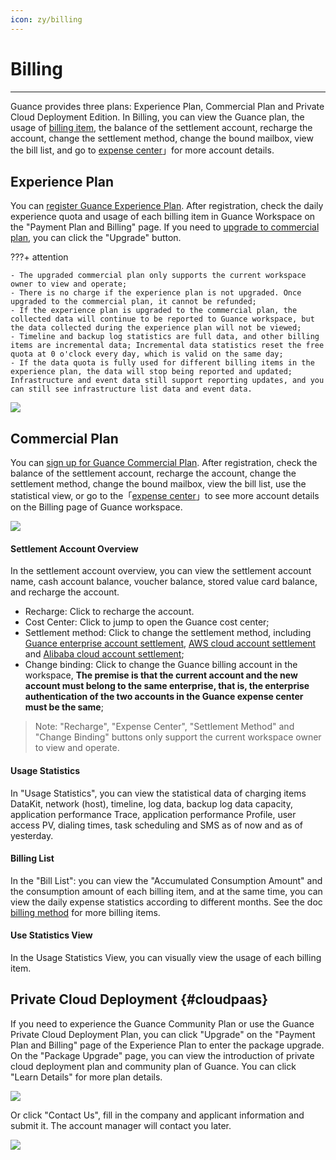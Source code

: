 ```yaml
---
icon: zy/billing
---
```

# Billing
---

Guance provides three plans: Experience Plan, Commercial Plan and Private Cloud Deployment Edition. In Billing, you can view the Guance plan, the usage of [billing item](billing-method/index.md), the balance of the settlement account, recharge the account, change the settlement method, change the bound mailbox, view the bill list, and go to [expense center](cost-center/index.md)」for more account details.

## Experience Plan

You can [register Guance Experience Plan](https://auth.guance.com/businessRegister). After registration, check the daily experience quota and usage of each billing item in Guance Workspace on the "Payment Plan and Billing" page. If you need to [upgrade to commercial plan](commercial-plan.md), you can click the "Upgrade" button.

???+ attention

    - The upgraded commercial plan only supports the current workspace owner to view and operate;
    - There is no charge if the experience plan is not upgraded. Once upgraded to the commercial plan, it cannot be refunded;
    - If the experience plan is upgraded to the commercial plan, the collected data will continue to be reported to Guance workspace, but the data collected during the experience plan will not be viewed;
    - Timeline and backup log statistics are full data, and other billing items are incremental data; Incremental data statistics reset the free quota at 0 o'clock every day, which is valid on the same day;
    - If the data quota is fully used for different billing items in the experience plan, the data will stop being reported and updated; Infrastructure and event data still support reporting updates, and you can still see infrastructure list data and event data.

![](img/9.upgrade_1.png)

## Commercial Plan

You can [sign up for Guance Commercial Plan](https://auth.guance.com/businessRegister). After registration, check the balance of the settlement account, recharge the account, change the settlement method, change the bound mailbox, view the bill list, use the statistical view, or go to the「[expense center](cost-center/index.md)」to see more account details on the Billing page of Guance workspace.

![](img/12.billing_1.png)

#### Settlement Account Overview

In the settlement account overview, you can view the settlement account name, cash account balance, voucher balance, stored value card balance, and recharge the account.

- Recharge: Click to recharge the account.
- Cost Center: Click to jump to open the Guance cost center;
- Settlement method: Click to change the settlement method, including [Guance enterprise account settlement](billing-account/enterprise-account.md), [AWS cloud account settlement](billing-account/aws-account.md) and [Alibaba cloud account settlement](billing-account/aliyun-account.md);
- Change binding: Click to change the Guance billing account in the workspace, **The premise is that the current account and the new account must belong to the same enterprise, that is, the enterprise authentication of the two accounts in the Guance expense center must be the same**;

> Note: "Recharge", "Expense Center", "Settlement Method" and "Change Binding" buttons only support the current workspace owner to view and operate.

#### Usage Statistics

In "Usage Statistics", you can view the statistical data of charging items DataKit, network (host), timeline, log data, backup log data capacity, application performance Trace, application performance Profile, user access PV, dialing times, task scheduling and SMS as of now and as of yesterday.

#### Billing List

In the "Bill List": you can view the "Accumulated Consumption Amount" and the consumption amount of each billing item, and at the same time, you can view the daily expense statistics according to different months. See the doc [billing method](billing-method/index.md) for more billing items.

#### Use Statistics View

In the Usage Statistics View, you can visually view the usage of each billing item.


## Private Cloud Deployment {#cloudpaas}

If you need to experience the Guance Community Plan or use the Guance Private Cloud Deployment Plan, you can click "Upgrade" on the "Payment Plan and Billing" page of the Experience Plan to enter the package upgrade. On the "Package Upgrade" page, you can view the introduction of private cloud deployment plan and community plan of Guance. You can click "Learn Details" for more plan details.

![](img/10.account_3.png)

Or click "Contact Us", fill in the company and applicant information and submit it. The account manager will contact you later.

![](img/10.account_4.png)




